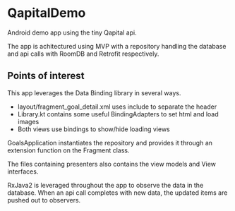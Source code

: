 # QapitalDemo
Android demo app using the tiny Qapital api.

The app is achitectured using MVP with a repository handling the database and api calls with RoomDB and Retrofit respectively.

## Points of interest
This app leverages the Data Binding library in several ways.
* layout/fragment_goal_detail.xml uses include to separate the header
* Library.kt contains some useful BindingAdapters to set html and load images
* Both views use bindings to show/hide loading views

GoalsApplication instantiates the repository and provides it through an extension function on the Fragment class.

The files containing presenters also contains the view models and View interfaces.

RxJava2 is leveraged throughout the app to observe the data in the database. When an api call completes with new data, the updated items are pushed out to observers.
